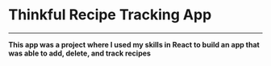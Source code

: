 # Thinkful Recipe Tracking App
---

**This app was a project where I used my skills in React to build an app that was able to add, delete, and track recipes**


